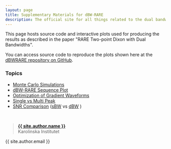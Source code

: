 ```yaml
---
layout: page
title: Supplementary Materials for dBW-RARE
description: The official site for all things related to the dual bandwidth RARE sequence
---
```


This page hosts source code and interactive plots used for producing the results as described in the paper "RARE Two-point Dixon with Dual Bandwidths".

You can access source code to reproduce the plots shown here at the [dBWRARE repository on GitHub](https://github.com/henricryden/dbwRARE).

### Topics
<!---
- [Cramér-Rao Bounds](pages/crb)
--->
- [Monte Carlo Simulations](pages/montecarlo)
- [dBW-RARE Sequence Plot](assets/plots/sequence.html)
- [Optimization of Gradient Waveforms](pages/waveform)
- [Single vs Multi Peak](pages/mpvssp)
- [SNR Comparison](pages/snr) ([sBW](assets/plots/sbwrare.html) vs [dBW](assets/plots/dbwrare.html) )

<br />

> **[{{ site.author.name }}](https://staff.ki.se/people/henrry)**  
> Karolinska Institutet
>
{{ site.author.email }}